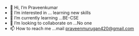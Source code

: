 - 👋 Hi, I’m Praveenkumar
- 👀 I’m interested in ... learning new skills 
- 🌱 I’m currently learning ...BE-CSE 
- 💞️ I’m looking to collaborate on ...No one 
- 📫 How to reach me ...mail praveenmurugan420@gmail.com

<!---
Praveenkumar2004/Praveenkumar2004 is a ✨ special ✨ repository because its `README.md` (this file) appears on your GitHub profile.
You can click the Preview link to take a look at your changes.
--->
